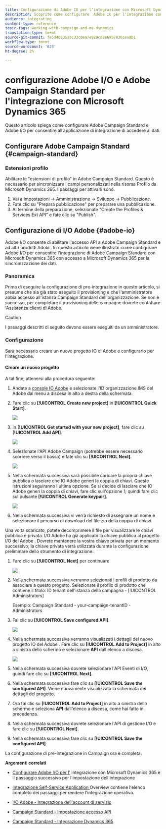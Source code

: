 ```yaml
---
title: Configurazione di Adobe IO per l’integrazione con Microsoft Dynamics 365
description: Scoprite come configurare  Adobe IO per l'integrazione con Microsoft Dynamics 365.
audience: integrating
content-type: reference
topic-tags: working-with-campaign-and-ms-dynamics
translation-type: tm+mt
source-git-commit: fe5d40235abc33c0ea7e929cd2e69b7030cea0b1
workflow-type: tm+mt
source-wordcount: '628'
ht-degree: 2%

---
```



#  configurazione Adobe I/O e Adobe Campaign Standard per l&#39;integrazione con Microsoft Dynamics 365

Questo articolo spiega come configurare  Adobe Campaign Standard e  Adobe I/O per consentire all’applicazione di integrazione di accedere ai dati.

## Configurare  Adobe Campaign Standard {#campaign-standard}

### Estensioni profilo

Abilitare le &quot;estensioni di profilo&quot; in  Adobe Campaign Standard.   Questo è necessario per sincronizzare i campi personalizzati nella risorsa Profilo da Microsoft Dynamics 365.   I passaggi per attivarli sono:

1. Vai a Impostazioni -> Amministrazione -> Sviluppo -> Pubblicazione.
1. Fate clic su &quot;Prepara pubblicazione&quot; per preparare una pubblicazione.
1. Al termine della preparazione, selezionate &quot;Create the Profiles &amp; Services Ext API&quot; e fate clic su &quot;Publish&quot;.

## Configurazione di I/O Adobe {#adobe-io}

 Adobe I/O consente di abilitare l&#39;accesso API a  Adobe Campaign Standard e ad altri prodotti Adobi .   In questo articolo viene illustrato come configurare  Adobe I/O per consentire l&#39;integrazione di Adobe Campaign Standard con Microsoft Dynamics 365  con accesso a Microsoft Dynamics 365 per la sincronizzazione dei dati.

### Panoramica

Prima di eseguire la configurazione di pre-integrazione in questo articolo, si presume che sia già stato eseguito il provisioning e che l&#39;amministratore abbia accesso all&#39;istanza Campaign Standard dell&#39;organizzazione.  Se non è successo, per completare il provisioning delle campagne dovrete contattare &#39;Assistenza clienti di Adobe.

>[!CAUTION]
>
>I passaggi descritti di seguito devono essere eseguiti da un amministratore.

### Configurazione

Sarà necessario creare un nuovo progetto IO di Adobe  e configurarlo per l&#39;integrazione.

#### Creare un nuovo progetto

A tal fine, attenersi alla procedura seguente:

1. Andate a [ console IO Adobe](https://console.adobe.io/home#) e selezionate l&#39;ID organizzazione IMS del Adobe  dal menu a discesa in alto a destra della schermata.

1. Fare clic su **[!UICONTROL Create new project]** in **[!UICONTROL Quick Start]**.

   ![](assets/adobeIO1.png)

1. In **[!UICONTROL Get started with your new project]**, fare clic su **[!UICONTROL Add API]**.

   ![](assets/adobeIO2.png)

1. Selezionate l&#39;API Adobe Campaign  (potrebbe essere necessario scorrere verso il basso) e fate clic su **[!UICONTROL Next]**.

   ![](assets/adobeIO3.png)

1. Nella schermata successiva sarà possibile caricare la propria chiave pubblica o lasciare che  IO Adobe generi la coppia di chiavi. Queste istruzioni seguiranno l&#39;ultima opzione. Se si decide di lasciare che  IO Adobe generi la coppia di chiavi, fare clic sull&#39;opzione 1; quindi fare clic sul pulsante **[!UICONTROL Generate keypair]**.

   ![](assets/adobeIO4.png)

1. Nella schermata successiva vi verrà richiesto di assegnare un nome e selezionare il percorso di download del file zip della coppia di chiavi.

Una volta scaricato, potete decomprimere il file per visualizzare le chiavi pubblica e privata.  I/O Adobe ha già applicato la chiave pubblica al progetto I/O del Adobe . Dovrete mantenere la vostra chiave privata per un momento successivo; la chiave privata verrà utilizzata durante la configurazione preliminare dello strumento di integrazione.

1. Fare clic su **[!UICONTROL Next]** per continuare

   ![](assets/adobeIO5.png)

1. Nella schermata successiva verranno selezionati i profili di prodotto da associare a questo progetto. Selezionate il profilo di prodotto che contiene il titolo: ID tenant dell&#39;istanza della campagna - [!UICONTROL Administrators]

   Esempio: Campaign Standard - your-campaign-tenantID - Administrators

1. Fai clic su **[!UICONTROL Save configured API]**.

   ![](assets/adobeIO6.png)

1. Nella schermata successiva verranno visualizzati i dettagli del nuovo progetto IO del Adobe . Fare clic su **[!UICONTROL Add to Project]** in alto a sinistra dello schermo e selezionare **API** dall&#39;elenco a discesa.

   ![](assets/adobeIO7.png)

1. Nella schermata successiva dovrete selezionare l&#39;API Eventi di I/O, quindi fare clic su **[!UICONTROL Next]**.

1. Nella schermata successiva fare clic su **[!UICONTROL Save the configured API]**.  Viene nuovamente visualizzata la schermata dei dettagli del progetto.

1. Ora fai clic su **[!UICONTROL Add to Project]** in alto a sinistra dello schermo e seleziona **API** dall&#39;elenco a discesa, come hai fatto in precedenza.

1. Nella schermata successiva dovrete selezionare l&#39;API di gestione I/O e fare clic su **[!UICONTROL Next]**.

1. Nella schermata successiva fare clic su **[!UICONTROL Save the configured API]**.

La configurazione di pre-integrazione in Campaign ora è completa.

**Argomenti correlati**

* [Configurare  Adobe I/O per l&#39;](../../integrating/using/d365-acs-configure-adobe-io.md) integrazione con Microsoft Dynamics 365 è il passaggio successivo per l&#39;impostazione dell&#39;integrazione
* [Integrazione Self-Service Application ](../../integrating/using/d365-acs-self-service-app-quick-start-guide.md) Overview contiene l&#39;elenco completo dei passaggi per rendere l&#39;integrazione operativa.


* [I/O Adobe  - Integrazione dell&#39;account di servizio](https://www.adobe.io/authentication/auth-methods.html#!AdobeDocs/adobeio-auth/master/AuthenticationOverview/ServiceAccountIntegration.md)
* [Campaign Standard - Impostazione accesso API](../../api/using/setting-up-api-access.md)
* [Campaign Standard - Integrazione Dynamics 365](../../integrating/using/d365-acs-configure-d365.md)
